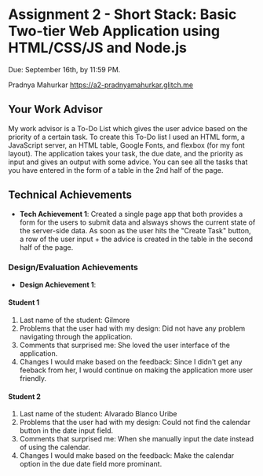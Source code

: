 Assignment 2 - Short Stack: Basic Two-tier Web Application using HTML/CSS/JS and Node.js  
===
Due: September 16th, by 11:59 PM.

Pradnya Mahurkar
https://a2-pradnyamahurkar.glitch.me

## Your Work Advisor
My work advisor is a To-Do List which gives the user advice based on the priority of a certain task. To create this To-Do list I used an HTML form, a JavaScript server, an HTML table, Google Fonts, and flexbox (for my font layout). The application takes your task, the due date, and the priority as input and gives an output with some advice. You can see all the tasks that you have entered in the form of a table in the 2nd half of the page.

## Technical Achievements
- **Tech Achievement 1**: 
Created a single page app that both provides a form for the users to submit data and alsways shows the current state of the server-side data. As soon as the user hits the "Create Task" button, a row of the user input + the advice is created in the table in the second half of the page.

### Design/Evaluation Achievements
- **Design Achievement 1**: 

#### Student 1
1. Last name of the student: Gilmore
2. Problems that the user had with my design: Did not have any problem navigating through the application.
3. Comments that surprised me: She loved the user interface of the application.
4. Changes I would make based on the feedback: Since I didn't get any feeback from her, I would continue on making the application more user friendly.

#### Student 2
1. Last name of the student: Alvarado Blanco Uribe
2. Problems that the user had with my design: Could not find the calendar button in the date input field.
3. Comments that surprised me: When she manually input the date instead of using the calendar.
4. Changes I would make based on the feedback: Make the calendar option in the due date field more prominant.
